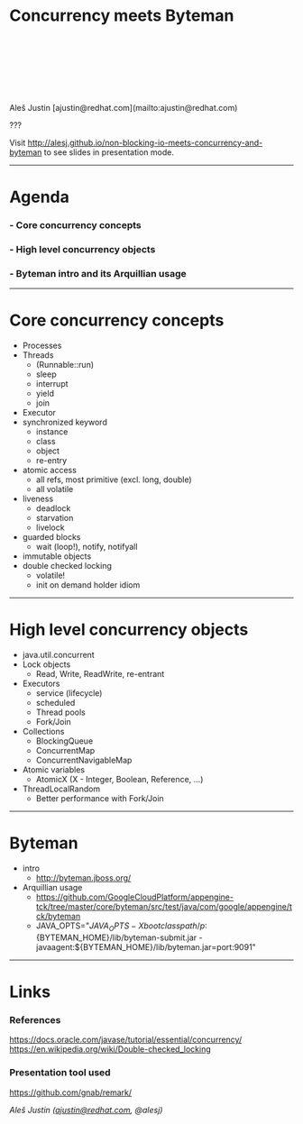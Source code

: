 
Concurrency meets Byteman
=============================
<br />
<br />
<br />
<br />
<br />
<br />
<br />
Aleš Justin [ajustin@redhat.com](mailto:ajustin@redhat.com)

???

Visit http://alesj.github.io/non-blocking-io-meets-concurrency-and-byteman to see slides in presentation mode.

---

Agenda
======

### - Core concurrency concepts
### - High level concurrency objects
### - Byteman intro and its Arquillian usage


---

Core concurrency concepts
======

- Processes
- Threads
    - (Runnable::run)
    - sleep
    - interrupt
    - yield
    - join
- Executor
- synchronized keyword
    - instance
    - class
    - object
    - re-entry
- atomic access
    - all refs, most primitive (excl. long, double)
    - all volatile
- liveness
    - deadlock
    - starvation
    - livelock
- guarded blocks
    - wait (loop!), notify, notifyall
- immutable objects
- double checked locking
    - volatile!
    - init on demand holder idiom

---

High level concurrency objects
======

- java.util.concurrent
- Lock objects
    - Read, Write, ReadWrite, re-entrant
- Executors
    - service (lifecycle)
    - scheduled
    - Thread pools
    - Fork/Join
- Collections
    - BlockingQueue
    - ConcurrentMap
    - ConcurrentNavigableMap
- Atomic variables
    - AtomicX (X - Integer, Boolean, Reference, ...)
- ThreadLocalRandom
    - Better performance with Fork/Join

---

Byteman
======

- intro
    - http://byteman.jboss.org/
- Arquillian usage
    - https://github.com/GoogleCloudPlatform/appengine-tck/tree/master/core/byteman/src/test/java/com/google/appengine/tck/byteman
    - JAVA_OPTS="$JAVA_OPTS -Xbootclasspath/p:${BYTEMAN_HOME}/lib/byteman-submit.jar -javaagent:${BYTEMAN_HOME}/lib/byteman.jar=port:9091"

---

Links
=====

### References

https://docs.oracle.com/javase/tutorial/essential/concurrency/
https://en.wikipedia.org/wiki/Double-checked_locking


### Presentation tool used
https://github.com/gnab/remark/

*Aleš Justin (ajustin@redhat.com, @alesj)*
